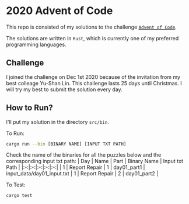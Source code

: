 # 2020 Advent of Code
This repo is consisted of my solutions to the challenge [`Advent of Code`](https://adventofcode.com/).

The solutions are written in `Rust`, which is currently one of my preferred programming languages.

## Challenge
I joined the challenge on Dec 1st 2020 because of the invitation from my best colleage Yu-Shan Lin. This challenge lasts 25 days until Christmas. I will try my best to submit the solution every day.

## How to Run?
I'll put my solution in the directory `src/bin`.

To Run:
```sh
cargo run --bin [BINARY NAME] [INPUT TXT PATH]
```

Check the name of the binaries for all the puzzles below and the corresponding input txt path:
| Day | Name | Part | Binary Name | Input txt Path |
|:-:|:-:|:-:|:-:|:-:|
| 1 | Report Repair | 1 | day01_part1 | input_data/day01_input.txt
| 1 | Report Repair | 2 | day01_part2 |

To Test:
```sh
cargo test
```
